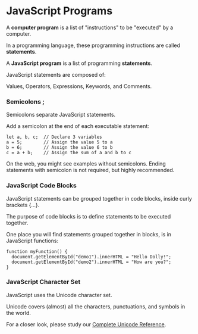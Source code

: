 # JavaScript Programs

A **computer program** is a list of "instructions" to be "executed" by a computer.

In a programming language, these programming instructions are called **statements**.

A **JavaScript program** is a list of programming **statements**.

JavaScript statements are composed of:

Values, Operators, Expressions, Keywords, and Comments.

### Semicolons ;

Semicolons separate JavaScript statements.

Add a semicolon at the end of each executable statement:

```JS
let a, b, c;  // Declare 3 variables
a = 5;        // Assign the value 5 to a
b = 6;        // Assign the value 6 to b
c = a + b;    // Assign the sum of a and b to c
```

On the web, you might see examples without semicolons.
Ending statements with semicolon is not required, but highly recommended.

### JavaScript Code Blocks

JavaScript statements can be grouped together in code blocks, inside curly brackets {...}.

The purpose of code blocks is to define statements to be executed together.

One place you will find statements grouped together in blocks, is in JavaScript functions:

```JS
function myFunction() {
  document.getElementById("demo1").innerHTML = "Hello Dolly!";
  document.getElementById("demo2").innerHTML = "How are you?";
}
```

### JavaScript Character Set

JavaScript uses the Unicode character set.

Unicode covers (almost) all the characters, punctuations, and symbols in the world.

For a closer look, please study our [Complete Unicode Reference](https://www.w3schools.com/charsets/ref_html_utf8.asp).
